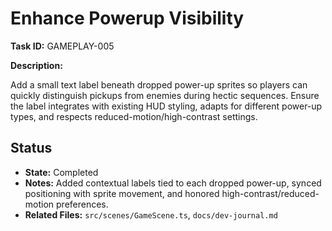 # Enhance Powerup Visibility

**Task ID:** GAMEPLAY-005

**Description:**

Add a small text label beneath dropped power-up sprites so players can quickly distinguish pickups from enemies during hectic sequences. Ensure the label integrates with existing HUD styling, adapts for different power-up types, and respects reduced-motion/high-contrast settings.

## Status

- **State:** Completed
- **Notes:** Added contextual labels tied to each dropped power-up, synced positioning with sprite movement, and honored high-contrast/reduced-motion preferences.
- **Related Files:** `src/scenes/GameScene.ts`, `docs/dev-journal.md`
